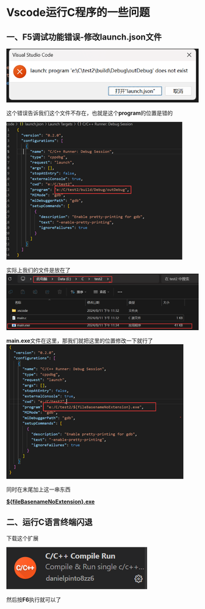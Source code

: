 # Vscode运行C程序的一些问题

## 一、F5调试功能错误-修改launch.json文件


![Vscode.md202408112333002](https://raw.githubusercontent.com/ZhangZhen-huia/Note/main/软件使用/Vscode.md202408112346689.png)

这个错误告诉我们这个文件不存在，也就是这个**program**的位置是错的

<img src="https://raw.githubusercontent.com/ZhangZhen-huia/Note/main/软件使用/Vscode.md202408112346471.png" alt="Vscode.md202408112335661" style="zoom:50%;" />

实际上我们的文件是放在了
<img src="https://raw.githubusercontent.com/ZhangZhen-huia/Note/main/软件使用/Vscode.md202408112347777.png" alt="Vscode.md202408112335567" style="zoom:50%;" />



**main.exe**文件在这里，那我们就把这里的位置修改一下就行了
<img src="https://raw.githubusercontent.com/ZhangZhen-huia/Note/main/软件使用/Vscode.md202408112347369.png" alt="Vscode.md202408112336643" style="zoom:50%;" />

同时在末尾加上这一串东西

**<u>${fileBasenameNoExtension}.exe</u>**



## 二、运行C语言终端闪退

下载这个扩展

![Vscode.md202408112337507](https://raw.githubusercontent.com/ZhangZhen-huia/Note/main/软件使用/Vscode.md202408112347297.png)



然后按**F6**执行就可以了

